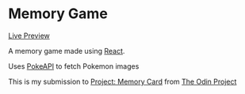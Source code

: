 # Memory Game

[Live Preview](https://memory-game-eight-weld.vercel.app/)

A memory game made using [React](https://react.dev/).

Uses [PokeAPI](https://pokeapi.co/) to fetch Pokemon images

This is my submission to [Project: Memory Card](https://www.theodinproject.com/lessons/node-path-react-new-memory-card) from [The Odin Project](https://www.theodinproject.com)
